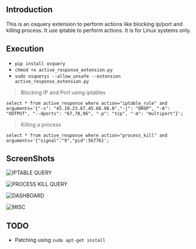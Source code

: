 ## Introduction

This is an osquery extension to perform actions like blocking ip/port and killing process.
It use iptable to perform actions. It is for Linux systems only. 


## Execution

* `pip install osquery`
* `chmod +x active_response_extension.py`
* `sudo osqueryi --allow_unsafe --extension active_response_extension.py`

> Blocking IP and Port using iptables

    select * from active_response where action="iptable_rule" and arguments='{"-s": "45.10.23.67,45.68.98.0","-j": "DROP", "-A": "OUTPUT", "--dports": "67,78,96", "-p": "tcp", "-m": "multiport"}';

> Killing a process

    select * from active_response where action="process_kill" and arguments='{"signal":"9","pid":56776}';
    
## ScreenShots

![IPTABLE QUERY](https://i.imgur.com/TkZhQup.png)

![PROCESS KILL QUERY](https://i.imgur.com/KLbaJhu.png)

![DASHBOARD](https://i.imgur.com/jkiKlrK.png)

![MISC](https://i.imgur.com/jAEFcZ9.png)


## TODO

* Patching using `sudo apt-get install`
